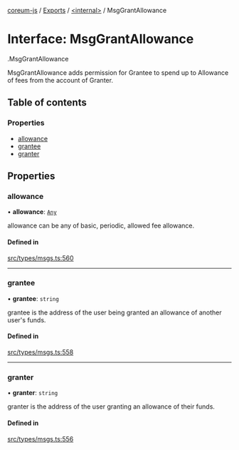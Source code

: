 [coreum-js](../README.md) / [Exports](../modules.md) / [<internal\>](../modules/internal_.md) / MsgGrantAllowance

# Interface: MsgGrantAllowance

[<internal>](../modules/internal_.md).MsgGrantAllowance

MsgGrantAllowance adds permission for Grantee to spend up to Allowance
of fees from the account of Granter.

## Table of contents

### Properties

- [allowance](internal_.MsgGrantAllowance.md#allowance)
- [grantee](internal_.MsgGrantAllowance.md#grantee)
- [granter](internal_.MsgGrantAllowance.md#granter)

## Properties

### allowance

• **allowance**: [`Any`](../modules/internal_.md#any)

allowance can be any of basic, periodic, allowed fee allowance.

#### Defined in

[src/types/msgs.ts:560](https://github.com/PulsaraIO/coreum-js/blob/64a1208/src/types/msgs.ts#L560)

___

### grantee

• **grantee**: `string`

grantee is the address of the user being granted an allowance of another user's funds.

#### Defined in

[src/types/msgs.ts:558](https://github.com/PulsaraIO/coreum-js/blob/64a1208/src/types/msgs.ts#L558)

___

### granter

• **granter**: `string`

granter is the address of the user granting an allowance of their funds.

#### Defined in

[src/types/msgs.ts:556](https://github.com/PulsaraIO/coreum-js/blob/64a1208/src/types/msgs.ts#L556)
